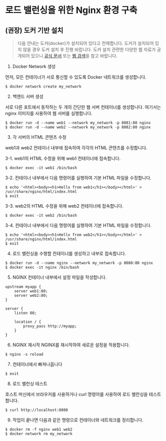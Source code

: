 # 로드 밸런싱을 위한 Nginx 환경 구축

## (권장) 도커 기반 설치

> 다음 안내는 도커(docker)가 설치되어 있다고 전제합니다. 도커가 설치되어 있지 않을 경우 도커 설치 후 진행 바랍니다. 도커 설치 관련한 다양한 웹 자료가 공개되어 있으니 [공식 문서](https://docs.docker.com/engine/install/) 또는 [웹 검색](https://www.google.com/search?q=%EB%8F%84%EC%BB%A4+%EC%84%A4%EC%B9%98)을 참고 바랍니다.

1. Docker Network 생성

먼저, 모든 컨테이너가 서로 통신할 수 있도록 Docker 네트워크를 생성합니다.

```
$ docker network create my_network
```

2. 백엔드 서버 생성

서로 다른 포트에서 동작하는 두 개의 간단한 웹 서버 컨테이너를 생성합니다. 여기서는 nginx 이미지를 사용하여 웹 서버를 실행합니다.

```
$ docker run -d --name web1 --network my_network -p 8081:80 nginx
$ docker run -d --name web2 --network my_network -p 8082:80 nginx
```

3. 각 서버의 HTML 콘텐츠 수정

web1과 web2 컨테이너 내부에 접속하여 각각의 HTML 콘텐츠를 수정합니다.

3-1. web1의 HTML 수정을 위해 web1 컨테이너에 접속합니다.

```
$ docker exec -it web1 /bin/bash
```

3-2. 컨테이너 내부에서 다음 명령어를 실행하여 기본 HTML 파일을 수정합니다.

```
$ echo '<html><body><h1>Hello from web1</h1></body></html>' > /usr/share/nginx/html/index.html
$ exit
```

3-3. web2의 HTML 수정을 위해 web2 컨테이너에 접속합니다.

```
$ docker exec -it web2 /bin/bash
```

3-4. 컨테이너 내부에서 다음 명령어를 실행하여 기본 HTML 파일을 수정합니다.

```
$ echo '<html><body><h1>Hello from web2</h1></body></html>' > /usr/share/nginx/html/index.html
$ exit
```

4. 로드 밸런싱을 수행할 컨테이너를 생성하고 내부로 접속합니다.

```
$ docker run -d --name nginx --network my_network -p 8080:80 nginx
$ docker exec -it nginx /bin/bash
```

5. NGINX 컨테이너 내부에서 설정 파일을 작성합니다.

```
upstream myapp {
    server web1:80;
    server web2:80;
}

server {
    listen 80;

    location / {
        proxy_pass http://myapp;
    }
}
```

6. NGINX 재시작
NGINX를 재시작하여 새로운 설정을 적용합니다.

```
$ nginx -s reload
```

7. 컨테이너에서 빠져나옵니다

```
$ exit
```

8. 로드 밸런싱 테스트

호스트 머신에서 브라우저를 사용하거나 curl 명령어를 사용하여 로드 밸런싱을 테스트합니다.

```
$ curl http://localhost:8080
```

9. 작업이 끝나면 다음과 같은 명령으로 컨테이너와 네트워크를 정리합니다.

```
$ docker rm -f nginx web1 web2
$ docker network rm my_network
```
